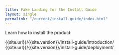 ```yaml
---
title: Fake Landing for the Install Guide
layout: single
permalink: "/current/install-guide/index.html"
---
```


Learn how to install the product:

{{site.url}}/{{site.version}}/install-guide/introduction/
{{site.url}}/{{site.version}}/install-guide/deployment/


